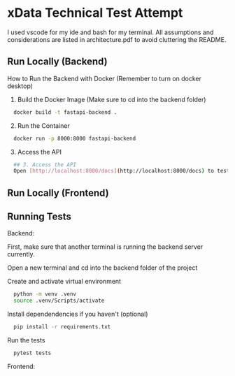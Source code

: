 # xData Technical Test Attempt

I used vscode for my ide and bash for my terminal. All assumptions and considerations are listed in architecture.pdf to avoid cluttering the README.

## Run Locally (Backend)

How to Run the Backend with Docker (Remember to turn on docker desktop)

1. Build the Docker Image (Make sure to cd into the backend folder)

```bash
  docker build -t fastapi-backend .
```

2. Run the Container

```bash
  docker run -p 8000:8000 fastapi-backend
```

3. Access the API

```bash
  ## 3. Access the API
  Open [http://localhost:8000/docs](http://localhost:8000/docs) to test the endpoints.
```

## Run Locally (Frontend)

## Running Tests

Backend:

First, make sure that another terminal is running the backend server currently.

Open a new terminal and cd into the backend folder of the project

Create and activate virtual environment

```bash
  python -m venv .venv
  source .venv/Scripts/activate
```

Install dependendencies if you haven't (optional)

```bash
  pip install -r requirements.txt
```

Run the tests

```bash
  pytest tests
```

Frontend:
